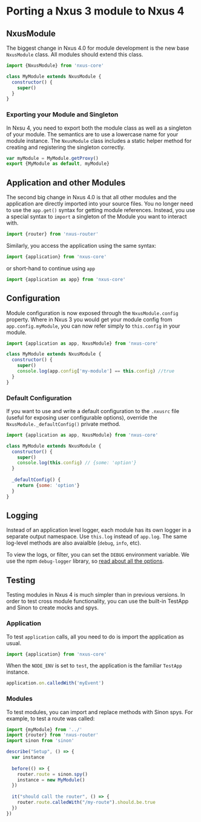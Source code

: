 # Porting a Nxus 3 module to Nxus 4

## NxusModule

The biggest change in Nxus 4.0 for module development is the new base `NxusModule` class.  All modules should extend this class.

```javascript
import {NxusModule} from 'nxus-core'

class MyModule extends NxusModule {
  constructor() {
    super()
  }
}
```

### Exporting your Module and Singleton

In Nxsu 4, you need to export both the module class as well as a singleton of your module.  The semantics are to use a lowercase name for your module instance.  The `NxusModule` class includes a static helper method for creating and registering the singleton correctly.

```javascript
var myModule = MyModule.getProxy()
export {MyModule as default, myModule}
```

## Application and other Modules

The second big change in Nxus 4.0 is that all other modules and the application are directly imported into your source files.  You no longer need to use the `app.get()` syntax for getting module references.  Instead, you use a special syntax to `import` a singleton of the Module you want to interact with.

```javascript
import {router} from 'nxus-router'
```

Similarly, you access the application using the same syntax:

```javascript
import {application} from 'nxus-core'
```

or short-hand to continue using `app`

```javascript
import {application as app} from 'nxus-core'
```

## Configuration
Module configuration is now exposed through the `NxusModule.config` property.  Where in Nxus 3 you would get your module config from `app.config.myModule`, you can now refer simply to `this.config` in your module.

```javascript
import {application as app, NxusModule} from 'nxus-core'

class MyModule extends NxusModule {
  constructor() {
    super()
    console.log(app.config['my-module'] == this.config) //true
  }
}
```

### Default Configuration

If you want to use and write a default configuration to the `.nxusrc` file (useful for exposing user configurable options), override the `NxusModule._defaultConfig()` private method.

```javascript
import {application as app, NxusModule} from 'nxus-core'

class MyModule extends NxusModule {
  constructor() {
    super()
    console.log(this.config) // {some: 'option'}
  }
  
  _defaultConfig() {
    return {some: 'option'}
  }
}
```

## Logging

Instead of an application level logger, each module has its own logger in a separate output namespace.  Use `this.log` instead of `app.log`. The same log-level methods are also avaialble (`debug`, `info`, etc).

To view the logs, or filter, you can set the `DEBUG` environment variable.  We use the npm `debug-logger` library, so [read about all the options](https://www.npmjs.com/package/debug-logger).

## Testing

Testing modules in Nxus 4 is much simpler than in previous versions.  In order to test cross module functionality, you can use the built-in TestApp and Sinon to create mocks and spys.

### Application
To test `application` calls, all you need to do is import the application as usual.

```javascript
import {application} from 'nxus-core'
```

When the `NODE_ENV` is set to `test`, the application is the familiar `TestApp` instance.

```javascript
application.on.calledWith('myEvent')
```

### Modules
To test modules, you can import and replace methods with Sinon spys.  For example, to test a route was called:

```javascript
import {myModule} from '../'
import {router} from 'nxus-router'
import sinon from 'sinon'

describe("Setup", () => {
  var instance
  
  before(() => {
    router.route = sinon.spy()
    instance = new MyModule()
  })
  
  it("should call the router", () => {
    router.route.calledWith("/my-route").should.be.true
  })
})
```

